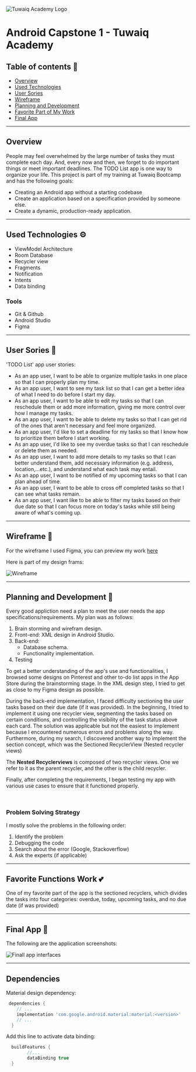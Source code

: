 ![Tuwaiq Academy Logo](https://camo.githubusercontent.com/37ca472e2afb74974a0314d89af8f470422a79582bed0d188f9927777230195d/68747470733a2f2f6c61756e63682e73612f6173736574732f696d616765732f6c6f676f732f7475776169712d61636164656d792d6c6f676f2e737667)

# Android Capstone 1 - Tuwaiq Academy 


## Table of contents 📄
- [Overview](#overview)
- [Used Technologies](#used-technologies-⚙)
- [User Sories](#user-sories-👥)
- [Wireframe](#wireframe-📱)
- [Planning and Development](#planning-and-development-🚀)
- [Favorite Part of My Work](#favorite-functions-work-💕)
- [Final App](#final-app-🎉)


<hr>

## Overview

People may feel overwhelmed by the large number of tasks they must complete each day. And, every now and then, we forget to do important things or meet important deadlines. The TODO List app is one way to organize your life.
This project is part of my training at Tuwaiq Bootcamp and has the following goals:
- Creating an Android app without a starting codebase
- Create an application based on a specification provided by someone else. 
- Create a dynamic, production-ready application.

<hr>

## Used Technologies ⚙

- ViewModel Architecture 
- Room Database
- Recycler view
- Fragments
- Notification
- Intents
- Data binding

### Tools 
- Git & Github
- Android Studio
- Figma 

<hr>

## User Sories 👥

'TODO List' app user stories:

- As an app user, I want to be able to organize multiple tasks in one place so that I can properly plan my time.
- As an app user, I want to see my task list so that I can get a better idea of what I need to do before I start my day.
- As an app user, I want to  be able to edit my tasks so that I can reschedule them or add more information, giving me more control over how I manage my tasks.
- As an app user, I want to be able to delete my tasks so that I can get rid of the ones that aren't necessary and feel more organized.
- As an app user, I'd like to set a deadline for my tasks so that I know how to prioritize them before I start working.
- As an app user, I'd like to see my overdue tasks so that I can reschedule or delete them as needed.
- As an app user, I want to add more details to my tasks so that I can better understand them, add necessary information (e.g. address, location,...etc.), and understand what each task may entail.
- As an app user, I want to be notified of my upcoming tasks so that I can plan ahead of time.
- As an app user, I want to be able to cross off completed tasks so that I can see what tasks remain.
- As an app user, I want like to be able to filter my tasks based on their due date so that I can focus more on today's tasks while still being aware of what's coming up.


<hr> 

## Wireframe 📱

For the wireframe I used Figma, you can preview my work [here](https://www.figma.com/file/AYhjXaodVIYAIjvc2faNkX/To-Do-List-App---Capstone-1)

Here is part of my design frams: 

![Wireframe](https://e.top4top.io/p_2133wizmf1.png)

<hr> 

## Planning and Development 🚀

Every good appliction need a plan to meet the user needs the app specifications/requirements. My plan was as follows:

1. Brain storming and wirefram design.
2. Front-end: XML design in Android Studio.
3. Back-end:
    - Database schema.
    - Functionality implementation.
4. Testing

To get a better understanding of the app's use and functionalities, I browsed some designs on Pinterest and other to-do list apps in the App Store during the brainstorming stage. In the XML design step, I tried to get as close to my Figma design as possible.

During the back-end implementation, I faced difficulty sectioning the user tasks based on their due date (if it was provided). In the beginning, I tried to implement it using one recycler view, segmenting the tasks based on certain conditions, and controlling the visibility of the task status above each card. The solution was applicable but not the easiest to implement because I encountered numerous errors and problems along the way. Furthermore, during my search, I discovered another way to implement the section concept, which was the Sectioned RecyclerView (Nested recycler views)

The **Nested Recyclerviews** is composed of two recycler views. One we refer to it as the parent recycler, and the other is the child recycler. 

Finally, after completing the requirements, I began testing my app with various use cases to ensure that it functioned properly.

<br>

### Problem Solving Strategy

I mostly solve the problems in the following order: 
1. Identify the problem 
2. Debugging the code
3. Search about the error (Google, Stackoverflow)
4. Ask the experts (if applicable)

<hr>

## Favorite Functions Work 💕

One of my favorite part of the app is the sectioned recyclers, which divides the tasks into four categories: overdue, today, upcoming tasks, and no due date (if was provided)

<hr> 

## Final App 🎉

The following are the application screenshots:

![Finall app interfaces](https://e.top4top.io/p_2133iiduy1.png)
<hr>

## Dependencies 

Material design dependency: 

```groovy
 dependencies {
    // ...
    implementation 'com.google.android.material:material:<version>'
    // ...
  }
```

Add this line to activate data binding:

```groovy
  buildFeatures {
        //...
        dataBinding true
  }
```    
